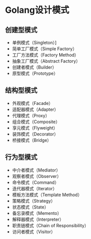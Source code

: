 # Golang设计模式

## 创建型模式

- 单例模式（Singleton）]
- 简单工厂模式（Simple Factory）
- 工厂方法模式（Factory Method）
- 抽象工厂模式（Abstract Factory）
- 创建者模式（Builder）
- 原型模式（Prototype）

## 结构型模式

- 外观模式（Facade）
- 适配器模式（Adapter）
- 代理模式（Proxy）
- 组合模式（Composite）
- 享元模式（Flyweight）
- 装饰模式（Decorator）
- 桥接模式（Bridge）

## 行为型模式

- 中介者模式（Mediator）
- 观察者模式（Observer）
- 命令模式（Command）
- 迭代器模式（Iterator）
- 模板方法模式（Template Method）
- 策略模式（Strategy）
- 状态模式（State）
- 备忘录模式（Memento）
- 解释器模式（Interpreter）
- 职责链模式（Chain of Responsibility）
- 访问者模式（Visitor）